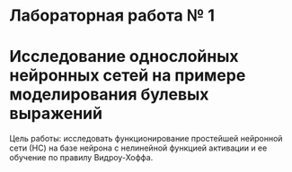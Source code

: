 # Лабораторная работа № 1
# Исследование однослойных нейронных сетей на примере моделирования булевых выражений

Цель работы: исследовать функционирование простейшей нейронной сети (НС) на базе нейрона с нелинейной функцией активации и ее обучение по правилу Видроу-Хоффа.
